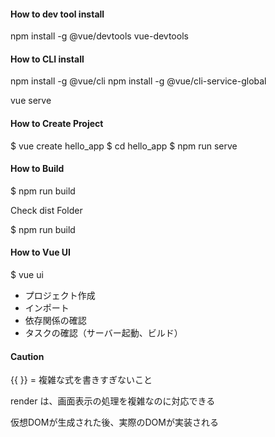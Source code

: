 #### How to dev tool install 

npm install -g @vue/devtools
vue-devtools

#### How to CLI install

npm install -g @vue/cli
npm install -g @vue/cli-service-global

vue serve

#### How to Create Project

$ vue create hello_app
$ cd hello_app
$ npm run serve

#### How to Build

$ npm run build

Check dist Folder

$ npm run build

#### How to Vue UI

$ vue ui 

- プロジェクト作成
- インポート
- 依存関係の確認
- タスクの確認（サーバー起動、ビルド）

#### Caution 

{{ }}  = 複雑な式を書きすぎないこと

render は、画面表示の処理を複雑なのに対応できる

仮想DOMが生成された後、実際のDOMが実装される